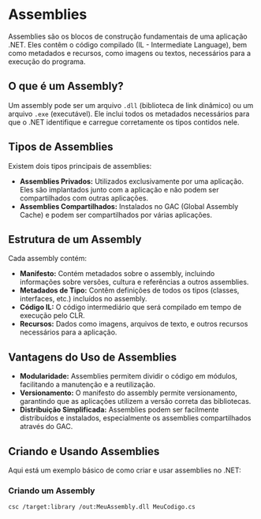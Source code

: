 # Assemblies

Assemblies são os blocos de construção fundamentais de uma aplicação .NET. Eles contêm o código compilado (IL - Intermediate Language), bem como metadados e recursos, como imagens ou textos, necessários para a execução do programa.

## O que é um Assembly?

Um assembly pode ser um arquivo `.dll` (biblioteca de link dinâmico) ou um arquivo `.exe` (executável). Ele inclui todos os metadados necessários para que o .NET identifique e carregue corretamente os tipos contidos nele.

## Tipos de Assemblies

Existem dois tipos principais de assemblies:

- **Assemblies Privados:** Utilizados exclusivamente por uma aplicação. Eles são implantados junto com a aplicação e não podem ser compartilhados com outras aplicações.
- **Assemblies Compartilhados:** Instalados no GAC (Global Assembly Cache) e podem ser compartilhados por várias aplicações.

## Estrutura de um Assembly

Cada assembly contém:

- **Manifesto:** Contém metadados sobre o assembly, incluindo informações sobre versões, cultura e referências a outros assemblies.
- **Metadados de Tipo:** Contêm definições de todos os tipos (classes, interfaces, etc.) incluídos no assembly.
- **Código IL:** O código intermediário que será compilado em tempo de execução pelo CLR.
- **Recursos:** Dados como imagens, arquivos de texto, e outros recursos necessários para a aplicação.

## Vantagens do Uso de Assemblies

- **Modularidade:** Assemblies permitem dividir o código em módulos, facilitando a manutenção e a reutilização.
- **Versionamento:** O manifesto do assembly permite versionamento, garantindo que as aplicações utilizem a versão correta das bibliotecas.
- **Distribuição Simplificada:** Assemblies podem ser facilmente distribuídos e instalados, especialmente os assemblies compartilhados através do GAC.

## Criando e Usando Assemblies

Aqui está um exemplo básico de como criar e usar assemblies no .NET:

### Criando um Assembly

```bash
csc /target:library /out:MeuAssembly.dll MeuCodigo.cs
